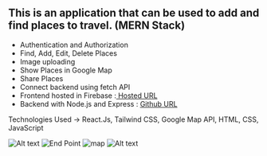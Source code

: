 ## This is an application that can be used to add and find places to travel. (MERN Stack)

- Authentication and Authorization
- Find, Add, Edit, Delete Places
- Image uploading
- Show Places in Google Map
- Share Places
- Connect backend using fetch API
- Frontend hosted in Firebase :[ Hosted URL ](https://place-expert-da843.web.app/)
- Backend with Node.js and Express : [ Github URL ](https://github.com/kavishkamk/places-experts-backend)

Technologies Used -> React.Js, Tailwind CSS, Google Map API, HTML, CSS, JavaScript

<img src="https://github.com/kavishkamk/kavishkamk.github.io/blob/main/images/projects/placeExpertArchitectureDiagram.png" alt="Alt text" title="Archecture diagram">
<img src="https://github.com/kavishkamk/kavishkamk.github.io/blob/main/images/projects/placeExpertApiEndpint.png" alt="End Point" title="End Point API">
<img src="https://github.com/kavishkamk/places-experts/edit/master/README.md" alt="map" title="Google Map">
<img src="https://github.com/kavishkamk/kavishkamk.github.io/blob/main/images/projects/placeExpert1.png" alt="Alt text" title="Optional title">
